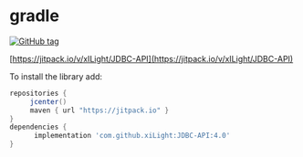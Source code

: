 # gradle

[![GitHub tag](https://img.shields.io/github/tag/xILight/JDBC-API.svg)](https://GitHub.com/xILight/JDBC-API/tags/)

[https://jitpack.io/v/xILight/JDBC-API](https://jitpack.io/v/xILight/JDBC-API)

To install the library add:

   ```gradle
   repositories { 
        jcenter()
        maven { url "https://jitpack.io" }
   }
   dependencies {
         implementation 'com.github.xiLight:JDBC-API:4.0'
   }